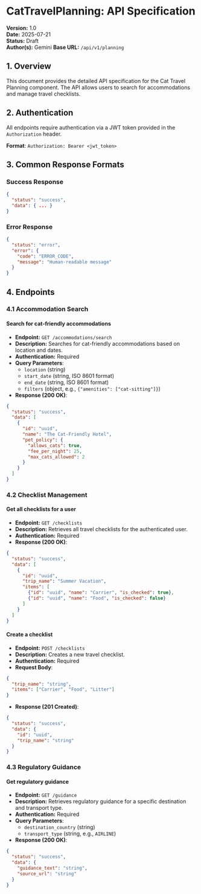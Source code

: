 # CatTravelPlanning: API Specification

**Version:** 1.0  
**Date:** 2025-07-21  
**Status:** Draft  
**Author(s):** Gemini
**Base URL:** `/api/v1/planning`

## 1. Overview

This document provides the detailed API specification for the Cat Travel Planning component. The API allows users to search for accommodations and manage travel checklists.

## 2. Authentication

All endpoints require authentication via a JWT token provided in the `Authorization` header.

**Format**: `Authorization: Bearer <jwt_token>`

## 3. Common Response Formats

### Success Response
```json
{
  "status": "success",
  "data": { ... } 
}
```

### Error Response
```json
{
  "status": "error",
  "error": {
    "code": "ERROR_CODE",
    "message": "Human-readable message"
  }
}
```

## 4. Endpoints

### 4.1 Accommodation Search

#### Search for cat-friendly accommodations
- **Endpoint:** `GET /accommodations/search`
- **Description:** Searches for cat-friendly accommodations based on location and dates.
- **Authentication:** Required
- **Query Parameters**:
  - `location` (string)
  - `start_date` (string, ISO 8601 format)
  - `end_date` (string, ISO 8601 format)
  - `filters` (object, e.g., `{"amenities": ["cat-sitting"]}`)
- **Response (200 OK)**:
```json
{
  "status": "success",
  "data": [
    {
      "id": "uuid",
      "name": "The Cat-Friendly Hotel",
      "pet_policy": {
        "allows_cats": true,
        "fee_per_night": 25,
        "max_cats_allowed": 2
      }
    }
  ]
}
```

### 4.2 Checklist Management

#### Get all checklists for a user
- **Endpoint:** `GET /checklists`
- **Description:** Retrieves all travel checklists for the authenticated user.
- **Authentication:** Required
- **Response (200 OK)**:
```json
{
  "status": "success",
  "data": [
    {
      "id": "uuid",
      "trip_name": "Summer Vacation",
      "items": [
        {"id": "uuid", "name": "Carrier", "is_checked": true},
        {"id": "uuid", "name": "Food", "is_checked": false}
      ]
    }
  ]
}
```

#### Create a checklist
- **Endpoint:** `POST /checklists`
- **Description:** Creates a new travel checklist.
- **Authentication:** Required
- **Request Body**:
```json
{
  "trip_name": "string",
  "items": ["Carrier", "Food", "Litter"]
}
```
- **Response (201 Created)**:
```json
{
  "status": "success",
  "data": {
    "id": "uuid",
    "trip_name": "string"
  }
}
```

### 4.3 Regulatory Guidance

#### Get regulatory guidance
- **Endpoint:** `GET /guidance`
- **Description:** Retrieves regulatory guidance for a specific destination and transport type.
- **Authentication:** Required
- **Query Parameters**:
  - `destination_country` (string)
  - `transport_type` (string, e.g., `AIRLINE`)
- **Response (200 OK)**:
```json
{
  "status": "success",
  "data": {
    "guidance_text": "string",
    "source_url": "string"
  }
}
```
